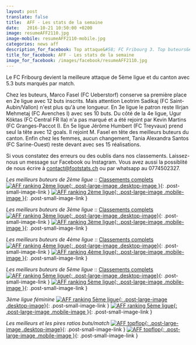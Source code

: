 ```yaml
---
layout: post
translate: false
title:  AFF - Les stats de la semaine
date:   2016-10-21 10:50:00 +0200
image: resumeAFF2110.jpg
image-mobile: resumeAFF2110-mobile.jpg
categories: news aff
description_for_facebook: Top attaque&#58; FC Fribourg 3. Top buteurs&#58; Marco Fasel, Ilirjan Mehmetaj, Ugur Köktas, Kevin Martins, Jérôme Humbert et Tania Alexandra Santos
title_for_facebook: AFF - Les stats de la semaine
image_for_facebook: /images/facebook/resumeAFF2110.jpg
---
```

Le FC Fribourg devient la meilleure attaque de 5ème ligue et du canton avec 5.3 buts marqués par match.

Chez les buteurs, Marco Fasel (FC Ueberstorf) conserve sa première place en 2e ligue avec 12 buts inscrits. Mais attention Leotrim Sadikaj (FC Saint-Aubin/Vallon) n'est plus qu'à une longueur. En 3e ligue le patron reste Ilirjan Mehmetaj (FC Avenches I) avec ses 10 buts. Du côté de la 4e ligue, Ugur Köktas (FC Central FR IIa) n'a pas marqué et a été rejoint par Kevin Martins (FC Granges-Paccot I). En 5e ligue Jérôme Humbert (FC Treyvaux) prend seul la tête avec 12 goals. Il rejoint M. Fasel en tête des meilleurs buteurs du canton. Enfin chez les femmes, aucun changement, Tania Alexandra Santos (FC Sarine-Ouest) reste devant avec ses 15 réalisations.

Si vous constatez des erreurs ou des oublis dans nos classements. Laissez-nous un message sur Facebook ou Instagram. Vous avez aussi la possiblité de nous écrire à contact@footstats.ch ou par whatsapp au 0774502327.

_Les meilleurs buteurs de 2ème ligue_ :: [Classements complets]({{site.url}}/aff/2eme-ligue)
[![AFF ranking 2ème ligue]({{site.url}}/images/posts/rankings/resumeAFF22110.jpg){: .post-large-image .desktop-image }]({{site.url}}/images/posts/rankings/resumeAFF22110.jpg){: .post-small-image-link }
[![AFF ranking 2ème ligue]({{site.url}}/images/posts/rankings/resumeAFF22110-mobile.jpg){: .post-large-image .mobile-image }]({{site.url}}/images/posts/rankings/resumeAFF22110-mobile.jpg){: .post-small-image-link }

_Les meilleurs buteurs de 3ème ligue_ :: [Classements complets]({{site.url}}/aff/3eme-ligue)
[![AFF ranking 3ème ligue]({{site.url}}/images/posts/rankings/resumeAFF32110.jpg){: .post-large-image .desktop-image}]({{site.url}}/images/posts/rankings/resumeAFF32110.jpg){: .post-small-image-link }
[![AFF ranking 3ème ligue]({{site.url}}/images/posts/rankings/resumeAFF32110-mobile.jpg){: .post-large-image .mobile-image }]({{site.url}}/images/posts/rankings/resumeAFF32110-mobile.jpg){: .post-small-image-link }

_Les meilleurs buteurs de 4ème ligue_ :: [Classements complets]({{site.url}}/aff/4eme-ligue)
[![AFF ranking 4ème ligue]({{site.url}}/images/posts/rankings/resumeAFF42110.jpg){: .post-large-image .desktop-image}]({{site.url}}/images/posts/rankings/resumeAFF42110.jpg){: .post-small-image-link }
[![AFF ranking 4ème ligue]({{site.url}}/images/posts/rankings/resumeAFF42110-mobile.jpg){: .post-large-image .mobile-image }]({{site.url}}/images/posts/rankings/resumeAFF42110-mobile.jpg){: .post-small-image-link }

_Les meilleurs buteurs de 5ème ligue_ :: [Classements complets]({{site.url}}/aff/5eme-ligue)
[![AFF ranking 5ème ligue]({{site.url}}/images/posts/rankings/resumeAFF52110.jpg){: .post-large-image .desktop-image}]({{site.url}}/images/posts/rankings/resumeAFF52110.jpg){: .post-small-image-link }
[![AFF ranking 5ème ligue]({{site.url}}/images/posts/rankings/resumeAFF52110-mobile.jpg){: .post-large-image .mobile-image }]({{site.url}}/images/posts/rankings/resumeAFF52110-mobile.jpg){: .post-small-image-link }

_3ème ligue féminine_
[![AFF ranking 5ème ligue]({{site.url}}/images/posts/rankings/resumeAFF302110.jpg){: .post-large-image .desktop-image}]({{site.url}}/images/posts/rankings/resumeAFF302110.jpg){: .post-small-image-link }
[![AFF ranking 5ème ligue]({{site.url}}/images/posts/rankings/resumeAFF302110-mobile.jpg){: .post-large-image .mobile-image }]({{site.url}}/images/posts/rankings/resumeAFF302110-mobile.jpg){: .post-small-image-link }

_Les meilleurs et les pires ratios buts/match_
[![AFF topflop]({{site.url}}/images/posts/topflop/AFF2110.jpg){: .post-large-image .desktop-image}]({{site.url}}/images/posts/topflop/AFF2110.jpg){: .post-small-image-link }
[![AFF topflop]({{site.url}}/images/posts/topflop/AFF2110.jpg){: .post-large-image .mobile-image }]({{site.url}}/images/posts/topflop/AFF2110.jpg){: .post-small-image-link }